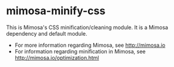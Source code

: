 mimosa-minify-css
===========

This is Mimosa's CSS minification/cleaning module. It is a Mimosa dependency and default module.

* For more information regarding Mimosa, see http://mimosa.io
* For information regarding minification in Mimosa, see http://mimosa.io/optimization.html